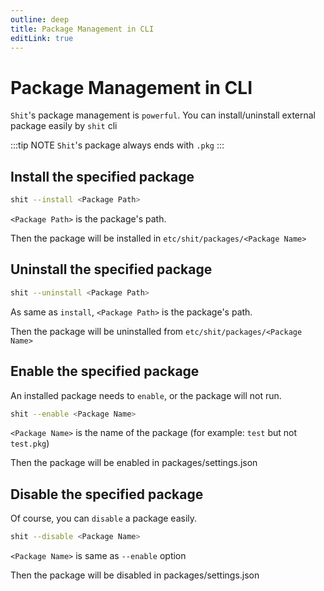 ```yaml
---
outline: deep
title: Package Management in CLI
editLink: true
---
```


# Package Management in CLI

`Shit`'s package management is `powerful`.
You can install/uninstall external package easily by `shit` cli

:::tip NOTE
`Shit`'s package always ends with `.pkg`
:::

## Install the specified package
```sh
shit --install <Package Path>
```

`<Package Path>` is the package's path.

Then the package will be installed in `etc/shit/packages/<Package Name>`

## Uninstall the specified package
```sh
shit --uninstall <Package Path>
```

As same as `install`, `<Package Path>` is the package's path.

Then the package will be uninstalled from `etc/shit/packages/<Package Name>`

## Enable the specified package
An installed package needs to `enable`, or the package will not run.
```sh
shit --enable <Package Name>
```

`<Package Name>` is the name of the package (for example: `test` but not `test.pkg`)

Then the package will be enabled in packages/settings.json

## Disable the specified package
Of course, you can `disable` a package easily.
```sh
shit --disable <Package Name>
```

`<Package Name>` is same as `--enable` option

Then the package will be disabled in packages/settings.json